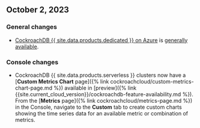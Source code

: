 ## October 2, 2023

<h3 id="2023-10-02-general-changes"> General changes </h3>

- [CockroachDB {{ site.data.products.dedicated }} on Azure](https://www.cockroachlabs.com/docs/cockroachcloud/cockroachdb-advanced-on-azure) is [generally available](https://www.cockroachlabs.com/docs/stable/cockroachdb-feature-availability#feature-availability-phases).

<h3 id="2023-10-02-console-changes"> Console changes </h3>

- CockroachDB {{ site.data.products.serverless }} clusters now have a [**Custom Metrics Chart** page]({% link cockroachcloud/custom-metrics-chart-page.md %}) available in [preview]({% link {{site.current_cloud_version}}/cockroachdb-feature-availability.md %}). From the [**Metrics** page]({% link cockroachcloud/metrics-page.md %}) in the Console, navigate to the **Custom** tab to create custom charts showing the time series data for an available metric or combination of metrics.
